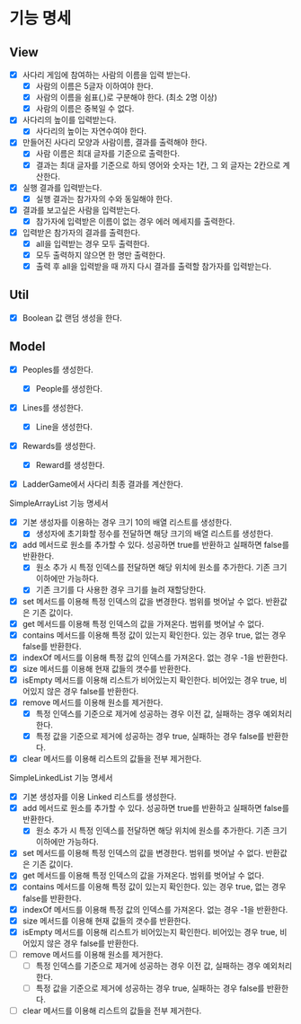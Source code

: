 # 기능 명세

## View
- [x] 사다리 게임에 참여하는 사람의 이름을 입력 받는다.
  - [x] 사람의 이름은 5글자 이하여야 한다.
  - [x] 사람의 이름을 쉼표(,)로 구분해야 한다. (최소 2명 이상)
  - [x] 사람의 이름은 중복일 수 없다.
- [x] 사다리의 높이를 입력받는다.
  - [x] 사다리의 높이는 자연수여야 한다.
- [x] 만들어진 사다리 모양과 사람이름, 결과를 출력해야 한다.
  - [x] 사람 이름은 최대 글자를 기준으로 출력한다.
  - [x] 결과는 최대 글자를 기준으로 하되 영어와 숫자는 1칸, 그 외 글자는 2칸으로 계산한다.
- [x] 실행 결과를 입력받는다.
  - [x] 실행 결과는 참가자의 수와 동일해야 한다.
- [x] 결과를 보고싶은 사람을 입력받는다.
  - [x] 참가자에 입력받은 이름이 없는 경우 에러 메세지를 출력한다.
- [x] 입력받은 참가자의 결과를 출력한다.
  - [x] all을 입력받는 경우 모두 출력한다.
  - [x] 모두 출력하지 않으면 한 명만 출력한다.
  - [x] 출력 후 all을 입력받을 때 까지 다시 결과를 출력할 참가자를 입력받는다.
  
## Util
- [x] Boolean 값 랜덤 생성을 한다.

## Model
- [x] Peoples를 생성한다.
  - [x] People를 생성한다.
- [x] Lines를 생성한다.
  - [X] Line을 생성한다.
- [x] Rewards를 생성한다.
  - [x] Reward를 생성한다.
- [x] LadderGame에서 사다리 최종 결과를 계산한다.




SimpleArrayList 기능 명세서
- [x] 기본 생성자를 이용하는 경우 크기 10의 배열 리스트를 생성한다.
  - [x] 생성자에 초기화할 정수를 전달하면 해당 크기의 배열 리스트를 생성한다.
- [x] add 메서드로 원소를 추가할 수 있다. 성공하면 true를 반환하고 실패하면 false를 반환한다.
  - [x] 원소 추가 시 특정 인덱스를 전달하면 해당 위치에 원소를 추가한다. 기존 크기 이하에만 가능하다.
  - [x] 기존 크기를 다 사용한 경우 크기를 늘려 재할당한다.
- [x] set 메서드를 이용해 특정 인덱스의 값을 변경한다. 범위를 벗어날 수 없다. 반환값은 기존 값이다.
- [x] get 메서드를 이용해 특정 인덱스의 값을 가져온다. 범위를 벗어날 수 없다.
- [x] contains 메서드를 이용해 특정 값이 있는지 확인한다. 있는 경우 true, 없는 경우 false를 반환한다.
- [x] indexOf 메서드를 이용해 특정 값의 인덱스를 가져온다. 없는 경우 -1을 반환한다.
- [x] size 메서드를 이용해 현재 값들의 갯수를 반환한다.
- [x] isEmpty 메서드를 이용해 리스트가 비어있는지 확인한다. 비어있는 경우 true, 비어있지 않은 경우 false를 반환한다.
- [x] remove 메서드를 이용해 원소를 제거한다.
  - [x] 특정 인덱스를 기준으로 제거에 성공하는 경우 이전 값, 실패하는 경우 예외처리한다.
  - [x] 특정 값을 기준으로 제거에 성공하는 경우 true, 실패하는 경우 false를 반환한다.
- [x] clear 메서드를 이용해 리스트의 값들을 전부 제거한다.

SimpleLinkedList 기능 명세서
- [x] 기본 생성자를 이용 Linked 리스트를 생성한다.
- [x] add 메서드로 원소를 추가할 수 있다. 성공하면 true를 반환하고 실패하면 false를 반환한다.
  - [x] 원소 추가 시 특정 인덱스를 전달하면 해당 위치에 원소를 추가한다. 기존 크기 이하에만 가능하다.
- [x] set 메서드를 이용해 특정 인덱스의 값을 변경한다. 범위를 벗어날 수 없다. 반환값은 기존 값이다.
- [x] get 메서드를 이용해 특정 인덱스의 값을 가져온다. 범위를 벗어날 수 없다.
- [x] contains 메서드를 이용해 특정 값이 있는지 확인한다. 있는 경우 true, 없는 경우 false를 반환한다.
- [x] indexOf 메서드를 이용해 특정 값의 인덱스를 가져온다. 없는 경우 -1을 반환한다.
- [x] size 메서드를 이용해 현재 값들의 갯수를 반환한다.
- [x] isEmpty 메서드를 이용해 리스트가 비어있는지 확인한다. 비어있는 경우 true, 비어있지 않은 경우 false를 반환한다.
- [ ] remove 메서드를 이용해 원소를 제거한다.
  - [ ] 특정 인덱스를 기준으로 제거에 성공하는 경우 이전 값, 실패하는 경우 예외처리한다.
  - [ ] 특정 값을 기준으로 제거에 성공하는 경우 true, 실패하는 경우 false를 반환한다.
- [ ] clear 메서드를 이용해 리스트의 값들을 전부 제거한다.
